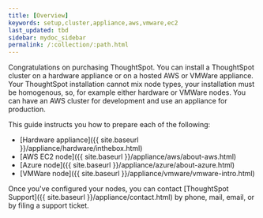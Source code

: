 ```yaml
---
title: [Overview]
keywords: setup,cluster,appliance,aws,vmware,ec2
last_updated: tbd
sidebar: mydoc_sidebar
permalink: /:collection/:path.html
---
```

Congratulations on purchasing ThoughtSpot. You can install a ThoughtSpot cluster
on a hardware appliance or on a hosted AWS or VMWare appliance. Your ThoughtSpot
installation cannot mix node types, your installation must be homogenous, so,
for example either hardware or VMWare nodes. You can have an AWS cluster for
development and use an appliance for production.

This guide instructs you how to prepare each of the following:

- [Hardware appliance]({{ site.baseurl }}/appliance/hardware/inthebox.html)
- [AWS EC2 node]({{ site.baseurl }}/appliance/aws/about-aws.html)
- [Azure node]({{ site.baseurl }}/appliance/azure/about-azure.html)
- [VMWare node]({{ site.baseurl }}/appliance/vmware/vmware-intro.html)

Once you've configured your nodes, you can contact [ThoughtSpot
Support]({{ site.baseurl }}/appliance/contact.html) by phone, mail, email, or by filing a support ticket.
